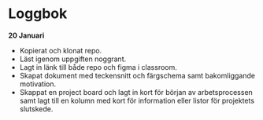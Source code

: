 # Loggbok

**20 Januari**
* Kopierat och klonat repo. 
* Läst igenom uppgiften noggrant.
* Lagt in länk till både repo och figma i classroom.
* Skapat dokument med teckensnitt och färgschema samt bakomliggande motivation.
* Skappat en project board och lagt in kort för början av arbetsprocessen samt lagt till en kolumn med kort för information eller listor för projektets slutskede. 